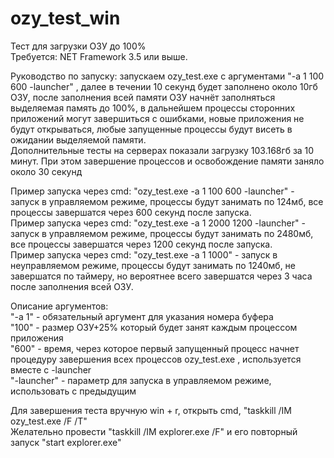 # ozy_test_win
Тест для загрузки ОЗУ до 100%<br/>
Требуется: NET Framework 3.5 или выше.

Руководство по запуску: запускаем ozy_test.exe с аргументами "-a 1 100 600 -launcher" , далее в течении 10 секунд будет заполнено около 10гб ОЗУ, после заполнения всей памяти ОЗУ начнёт заполняться выделяемая память до 100%, в дальнейшем процессы сторонних приложений могут завершиться с ошибками, новые приложения не будут открываться, любые запущенные процессы будут висеть в ожидании выделяемой памяти. <br/>
Дополнительные тесты на серверах показали загрузку 103.168гб за 10 минут. При этом завершение процессов и освобождение памяти заняло около 30 секунд <br/>


Пример запуска через cmd: "ozy_test.exe -a 1 100 600 -launcher" - запуск в управляемом режиме, процессы будут занимать по 124мб, все процессы завершатся через 600 секунд после запуска. <br/>
Пример запуска через cmd: "ozy_test.exe -a 1 2000 1200 -launcher" - запуск в управляемом режиме, процессы будут занимать по 2480мб, все процессы завершатся через 1200 секунд после запуска. <br/>
Пример запуска через cmd: "ozy_test.exe -a 1 1000" - запуск в неуправляемом режиме, процессы будут занимать по 1240мб, не завершатся по таймеру, но вероятнее всего завершатся через 3 часа после заполнения всей ОЗУ. <br/>

Описание аргументов: <br/>
"-a 1" - обязательный аргумент для указания номера буфера <br/>
"100" - размер ОЗУ+25% который будет занят каждым процессом приложения <br/>
"600" - время, через которое первый запущенный процесс начнет процедуру завершения всех процессов ozy_test.exe , используется вместе с -launcher <br/>
"-launcher" - параметр для запуска в управляемом режиме, использовать с предыдущим <br/>

Для завершения теста вручную win + r, открыть cmd, "taskkill /IM ozy_test.exe /F /T"<br/>
Желательно провести "taskkill /IM explorer.exe /F" и его повторный запуск "start explorer.exe"<br/>
